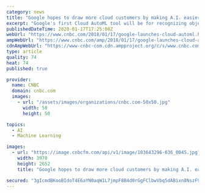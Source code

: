 ```yaml
---
category: news
title: "Google hopes to draw more cloud customers by making A.I. easier to use"
excerpt: "Google's first Cloud AutoML tool will be for recognizing objects in images. It follows Google's Cloud Machine Learning Engine service and the Cloud Vision application programming interface."
publishedDateTime: 2020-01-17T17:25:00Z
webUrl: "https://www.cnbc.com/2018/01/17/google-launches-cloud-automl.html"
ampWebUrl: "https://www.cnbc.com/amp/2018/01/17/google-launches-cloud-automl.html"
cdnAmpWebUrl: "https://www-cnbc-com.cdn.ampproject.org/c/s/www.cnbc.com/amp/2018/01/17/google-launches-cloud-automl.html"
type: article
quality: 74
heat: 74
published: true

provider:
  name: CNBC
  domain: cnbc.com
  images:
    - url: "/assets/images/organizations/cnbc.com-50x50.jpg"
      width: 50
      height: 50

topics:
  - AI
  - Machine Learning

images:
  - url: "https://image.cnbcfm.com/api/v1/image/103643296-636_0045.jpg?v=1529471578"
    width: 3970
    height: 2652
    title: "Google hopes to draw more cloud customers by making A.I. easier to use"

secured: "3gIcmdBKooBIdoT4E6aYN0aqW1L7jmpF8B4d0rGgFClbwVbq5dABixn8NszF9BOxAruRbqMzlEbF5HTnvYYj5DnqwCRw9OCUXGvYbCIU0OIb2ofmxtgmyUnD7VEpyvpApqLAQHfwznLqhMxhtfX9IxCaTBp5Z2rJjccEivLuXLTWR6NQglxEHsQSzIoTZc/gs6xuUD0fhfRjoOY3cfyyeSVAEN3bnLTexXOUn4PtK7Zsq7CpZCgnIsFi9XIi4usvyUnt40dFT7nACEE0FWXMw4u1zM6PDDybFAXoK7J/ekGTxC6LksEKR5H45QVyE9cI;e4yfMSKCPznEd/VlviA6gQ=="
---
```


